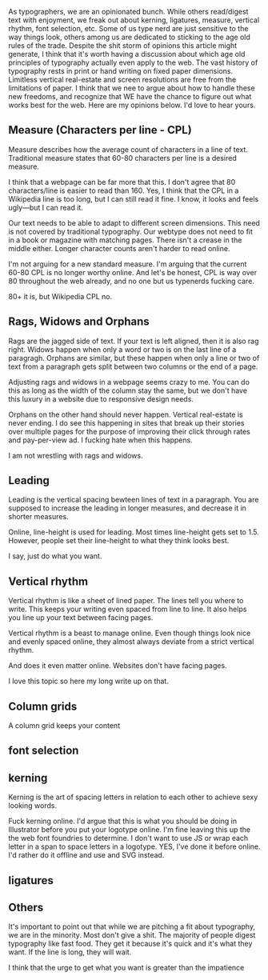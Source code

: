 ---
---

As typographers, we are an opinionated bunch. While others read/digest text with enjoyment, we freak out about kerning, ligatures, measure, vertical rhythm, font selection, etc. Some of us type nerd are just sensitive to the way things look, others among us are dedicated to sticking to the age old rules of the trade. Despite the shit storm of opinions this article might generate, I think that it's worth having a discussion about which age old principles of typography actually even apply to the web. The vast history of typography rests in print or hand writing on fixed paper dimensions. Limitless vertical real-estate and screen resolutions are free from the limitations of paper. I think that we nee to argue about how to handle these new freedoms, and recognize that WE have the chance to figure out what works best for the web.  Here are my opinions below. I'd love to hear yours.



## Measure (Characters per line - CPL)

Measure describes how the average count of characters in a line of text. Traditional measure states that 60-80 characters per line is a desired measure.

I think that a webpage can be far more that this. I don't agree that 80 characters/line is easier to read than 160. Yes, I think that the CPL in a Wikipedia line is too long, but I can still read it fine. I know, it looks and feels ugly—but I can read it.

Our text needs to be able to adapt to different screen dimensions. This need is not covered by traditional typography. Our webtype does not need to fit in a book or magazine with matching pages. There isn't a crease in the middle either. Longer character counts aren't harder to read online.

I'm not arguing for a new standard measure. I'm arguing that the current 60-80 CPL is no longer worthy online. And let's be honest, CPL is way over 80 throughout the web already, and no one but us typenerds fucking care.

80+ it is, but Wikipedia CPL no.



## Rags, Widows and Orphans
Rags are the jagged side of text. If your text is left aligned, then it is also rag right. Widows happen when only a word or two is on the last line of a paragragh. Orphans are similar, but these happen when only a line or two of text from a paragraph gets split between two columns or the end of a page.

Adjusting rags and widows in a webpage seems crazy to me. You can do this as long as the width of the column stay the same, but we don't have this luxury in a website due to responsive design needs.

Orphans on the other hand should never happen. Vertical real-estate is never ending. I do see this happening in sites that break up their stories over multiple pages for the purpose of improving their click through rates and pay-per-view ad. I fucking hate when this happens.


I am not wrestling with rags and widows.



## Leading
Leading is the vertical spacing bewteen lines of text in a paragraph. You are supposed to increase the leading in longer measures, and decrease it in shorter measures.

Online, line-height is used for leading. Most times line-height gets set to 1.5. However,  people set their line-height to what they think looks best.

I say, just do what you want.


##  Vertical rhythm
Vertical rhythm is like a sheet of lined paper. The lines tell you where to write. This keeps your writing even spaced from line to line. It also helps you line up your text between facing pages.

Vertical rhythm is a beast to manage online. Even though things look nice and evenly spaced online, they almost always deviate from a strict vertical rhythm.

And does it even matter online. Websites don't have facing pages.

I love this topic so here my long write up on that.




## Column grids
A column grid keeps your content 


## font selection



## kerning

Kerning is the art of spacing letters in relation to each other to achieve sexy looking words.

Fuck kerning online. I'd argue that this is what you should be doing in Illustrator before you put your logotype online. I'm fine leaving this up the the web font foundries to determine. I don't want to use JS or wrap each letter in a span to space letters in a logotype. YES, I've done it before online. I'd rather do it offline and use and SVG instead.



## ligatures



## Others

It's important to point out that while we are pitching a fit about typography, we are in the minority. Most don't give a shit. The majority of people digest typography like fast food. They get it because it's quick and it's what they want. If the line is long, they will wait.

I think that the urge to get what you want is greater than the impatience
